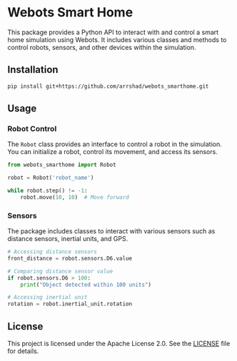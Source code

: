 # Webots Smart Home

This package provides a Python API to interact with and control a smart home simulation using Webots. It includes various classes and methods to control robots, sensors, and other devices within the simulation.

## Installation

```sh
pip install git+https://github.com/arrshad/webots_smarthome.git
```

## Usage

### Robot Control

The `Robot` class provides an interface to control a robot in the simulation. You can initialize a robot, control its movement, and access its sensors.

```python
from webots_smarthome import Robot

robot = Robot('robot_name')

while robot.step() != -1:
    robot.move(10, 10)  # Move forward
```

### Sensors

The package includes classes to interact with various sensors such as distance sensors, inertial units, and GPS.

```python
# Accessing distance sensors
front_distance = robot.sensors.D6.value

# Comparing distance sensor value
if robot.sensors.D6 > 100:
    print("Object detected within 100 units")

# Accessing inertial unit
rotation = robot.inertial_unit.rotation
```

## License

This project is licensed under the Apache License 2.0. See the [LICENSE](LICENSE) file for details.
